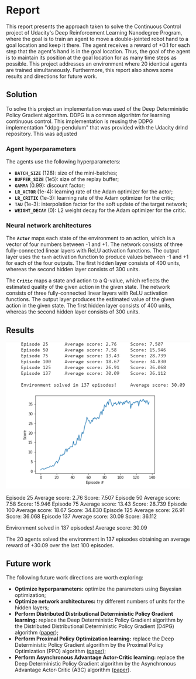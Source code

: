 # Report

This report presents the approach taken to solve the Continuous Control project of Udacity's Deep Reinforcement Learning Nanodegree Program, where the goal is to train an agent to move a double-jointed robot hand to a goal location and keep it there. The agent receives a reward of +0.1 for each step that the agent's hand is in the goal location. Thus, the goal of the agent is to maintain its position at the goal location for as many time steps as possible. This project addresses an environment where 20 identical agents are trained simultaneously. Furthermore, this report also shows some results and directions for future work.

## Solution

To solve this project an implementation was used of the Deep Deterministic Policy Gradient algorithm. DDPG is a common algorihtm for learning continuous control. This implementation is reusing the DDPG implementation "ddpg-pendulum" that was provided with the Udacity drlnd repository. This was adjusted  

### Agent hyperparameters

The agents use the following hyperparameters:
- **`BATCH_SIZE`** (128): size of the mini-batches;
- **`BUFFER_SIZE`** (1e5): size of the replay buffer;
- **`GAMMA`** (0.99): discount factor;
- **`LR_ACTOR`** (1e-4): learning rate of the Adam optimizer for the actor;
- **`LR_CRITIC`** (1e-3): learning rate of the Adam optimizer for the critic;
- **`TAU`** (1e-3): interpolation factor for the soft update of the target network;
- **`WEIGHT_DECAY`** (0): L2 weight decay for the Adam optimizer for the critic.

### Neural network architectures

The **`Actor`** maps each state of the environment to an action, which is a vector of four numbers between -1 and +1. The network consists of three fully-connected linear layers with ReLU activation functions. The output layer uses the `tanh` activation function to produce values between -1 and +1 for each of the four outputs. The first hidden layer consists of 400 units, whereas the second hidden layer consists of 300 units.

The **`Critic`** maps a state and action to a Q-value, which reflects the estimated quality of the given action in the given state. The network consists of three fully-connected linear layers with ReLU activation functions. The output layer produces the estimated value of the given action in the given state. The first hidden layer consists of 400 units, whereas the second hidden layer consists of 300 units.

## Results

![Score plot](plot.png)

Episode 25	Average score: 2.76	Score: 7.507
Episode 50	Average score: 7.58	Score: 15.946
Episode 75	Average score: 13.43	Score: 28.739
Episode 100	Average score: 18.67	Score: 34.830
Episode 125	Average score: 26.91	Score: 36.068
Episode 137	Average score: 30.09	Score: 36.112

Environment solved in 137 episodes!	Average score: 30.09


The 20 agents solved the environment in 137 episodes obtaining an average reward of +30.09 over the last 100 episodes.

## Future work

The following future work directions are worth exploring:
* **Optimize hyperparameters:** optimize the parameters using Bayesian optimization;
* **Optimize network architectures:** try different numbers of units for the hidden layers;
* **Perform Distributed Distributional Deterministic Policy Gradient learning:** replace the Deep Deterministic Policy Gradient algorithm by the Distributed Distributional Deterministic Policy Gradient (D4PG) algorithm ([paper](https://openreview.net/pdf?id=SyZipzbCb));
* **Perform Proximal Policy Optimization learning:** replace the Deep Deterministic Policy Gradient algorithm by the Proximal Policy Optimization (PPO) algorithm ([paper](https://arxiv.org/pdf/1707.06347.pdf));
* **Perform Asynchronous Advantage Actor-Critic learning:** replace the Deep Deterministic Policy Gradient algorithm by the Asynchronous Advantage Actor-Critic (A3C) algorithm ([paper](https://arxiv.org/pdf/1602.01783.pdf)).
